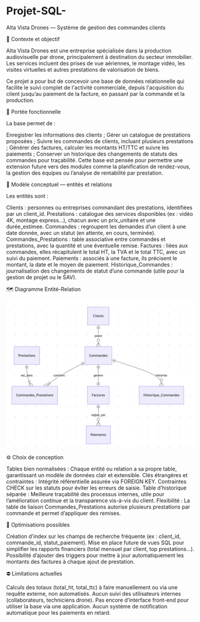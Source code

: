 # Projet-SQL-

Alta Vista Drones — Système de gestion des commandes clients

📍 Contexte et objectif

Alta Vista Drones est une entreprise spécialisée dans la production audiovisuelle par drone, principalement à destination du secteur immobilier. Les services incluent des prises de vue aériennes, le montage vidéo, les visites virtuelles et autres prestations de valorisation de biens.

Ce projet a pour but de concevoir une base de données relationnelle qui facilite le suivi complet de l'activité commerciale, depuis l'acquisition du client jusqu’au paiement de la facture, en passant par la commande et la production.

🎯 Portée fonctionnelle

La base permet de :

Enregistrer les informations des clients ;
Gérer un catalogue de prestations proposées ;
Suivre les commandes de clients, incluant plusieurs prestations ;
Générer des factures, calculer les montants HT/TTC et suivre les paiements ;
Conserver un historique des changements de statuts des commandes pour traçabilité.
Cette base est pensée pour permettre une extension future vers des modules comme la planification de rendez-vous, la gestion des équipes ou l’analyse de rentabilité par prestation.

🧩 Modèle conceptuel — entités et relations

Les entités sont :

Clients : personnes ou entreprises commandant des prestations, identifiées par un client_id.
Prestations : catalogue des services disponibles (ex : vidéo 4K, montage express...), chacun avec un prix_unitaire et une durée_estimee.
Commandes : regroupent les demandes d’un client à une date donnée, avec un statut (en attente, en cours, terminée).
Commandes_Prestations : table associative entre commandes et prestations, avec la quantité et une éventuelle remise.
Factures : liées aux commandes, elles récapitulent le total HT, la TVA et le total TTC, avec un suivi du paiement.
Paiements : associés à une facture, ils précisent le montant, la date et le moyen de paiement.
Historique_Commandes : journalisation des changements de statut d’une commande (utile pour la gestion de projet ou le SAV).

🗺️ Diagramme Entité-Relation

![Diagramme Entité-Relation](./er_diagram.png)
 
    
⚙️ Choix de conception

Tables bien normalisées : Chaque entité ou relation a sa propre table, garantissant un modèle de données clair et extensible.
Clés étrangères et contraintes :
Intégrité référentielle assurée via FOREIGN KEY.
Contraintes CHECK sur les statuts pour éviter les erreurs de saisie.
Table d’historique séparée : Meilleure traçabilité des processus internes, utile pour l’amélioration continue et la transparence vis-à-vis du client.
Flexibilité : La table de liaison Commandes_Prestations autorise plusieurs prestations par commande et permet d’appliquer des remises.

🚀 Optimisations possibles

Création d'index sur les champs de recherche fréquente (ex : client_id, commande_id, statut_paiement).
Mise en place future de vues SQL pour simplifier les rapports financiers (total mensuel par client, top prestations…).
Possibilité d’ajouter des triggers pour mettre à jour automatiquement les montants des factures à chaque ajout de prestation.

⛔ Limitations actuelles

Calculs des totaux (total_ht, total_ttc) à faire manuellement ou via une requête externe, non automatisés.
Aucun suivi des utilisateurs internes (collaborateurs, techniciens drone).
Pas encore d’interface front-end pour utiliser la base via une application.
Aucun système de notification automatique pour les paiements en retard.
